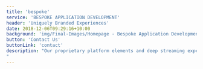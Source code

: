 ```yaml
---
title: 'bespoke'
service: 'BESPOKE APPLICATION DEVELOPMENT'
header: 'Uniquely Branded Experiences'
date: 2018-12-06T09:29:16+10:00
background: 'img/Final-Images/Homepage - Bespoke Application Development -  compressed.jpg'
button: 'Contact Us'
buttonLink: 'contact'
description: "Our proprietary platform elements and deep streaming expertise empowers our customers to differentiate their brand through the delivery of a truly unique experience over desktop, mobile, and OTT set-top devices.
"
---
```

